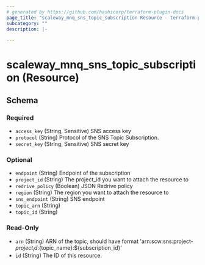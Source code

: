 ```yaml
---
# generated by https://github.com/hashicorp/terraform-plugin-docs
page_title: "scaleway_mnq_sns_topic_subscription Resource - terraform-provider-scaleway"
subcategory: ""
description: |-
  
---
```


# scaleway_mnq_sns_topic_subscription (Resource)





<!-- schema generated by tfplugindocs -->
## Schema

### Required

- `access_key` (String, Sensitive) SNS access key
- `protocol` (String) Protocol of the SNS Topic Subscription.
- `secret_key` (String, Sensitive) SNS secret key

### Optional

- `endpoint` (String) Endpoint of the subscription
- `project_id` (String) The project_id you want to attach the resource to
- `redrive_policy` (Boolean) JSON Redrive policy
- `region` (String) The region you want to attach the resource to
- `sns_endpoint` (String) SNS endpoint
- `topic_arn` (String)
- `topic_id` (String)

### Read-Only

- `arn` (String) ARN of the topic, should have format 'arn:scw:sns:project-${project_id}:${topic_name}:${subscription_id}'
- `id` (String) The ID of this resource.
